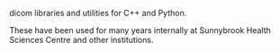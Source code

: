dicom libraries and utilities for C++ and Python.

These have been used for many years internally at Sunnybrook Health Sciences Centre and other institutions.
